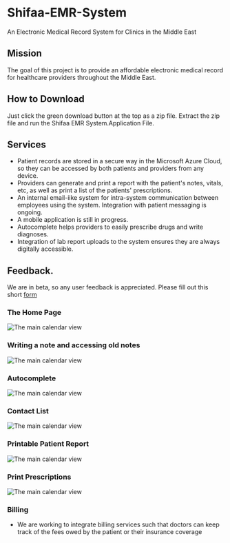 # Shifaa-EMR-System
An Electronic Medical Record System for Clinics in the Middle East


## Mission
The goal of this project is to provide an affordable electronic medical record for healthcare providers throughout the 
Middle East. 


## How to Download

Just click the green download button at the top as a zip file. Extract the zip file and run the Shifaa EMR System.Application File. 


## Services

- Patient records are stored in a secure way in the Microsoft Azure Cloud, so they can be accessed by both patients
and providers from any device.
- Providers can generate and print a report with the patient's notes, vitals, etc, as well as print a list of the patients'
prescriptions.
- An internal email-iike system for intra-system communication between employees using the system. Integration with 
patient messaging is ongoing. 
- A mobile application is still in progress. 
- Autocomplete helps providers to easily prescribe drugs and write diagnoses. 
- Integration of lab report uploads to the system ensures they are always digitally accessible. 


## Feedback.
We are in beta, so any user feedback is appreciated. Please fill out this short [form](https://forms.gle/MheFRmWuSN8JpAy4A)


### The Home Page

<img src = "https://github.com/lxa215/Shifaa-EMR-System/blob/master/Shifaa%20Screenshots/Screen%20Shot%202020-01-08%20at%208.10.56%20PM.png?raw=true"
  alt= "The main calendar view"
  style = "align: center; width = 200px;"/>
  
### Writing a note and accessing old notes


<img src = "https://github.com/lxa215/Shifaa-EMR-System/blob/master/Shifaa%20Screenshots/Screen%20Shot%202020-01-08%20at%208.36.27%20PM.png?raw=true"
  alt= "The main calendar view"
  style = "align: center; width = 200px;"/>
  
### Autocomplete


<img src = "https://github.com/lxa215/Shifaa-EMR-System/blob/master/Shifaa%20Screenshots/Screen%20Shot%202020-01-08%20at%208.31.55%20PM.png?raw=true"
  alt= "The main calendar view"
  style = "align: center; width = 200px;"/>


### Contact List 
<img src = "https://github.com/lxa215/Shifaa-EMR-System/blob/master/Shifaa%20Screenshots/Screen%20Shot%202020-01-08%20at%208.42.10%20PM.png?raw=true"
  alt= "The main calendar view"
  style = "align: center; width = 200px;"/>

### Printable Patient Report
<img src = "https://github.com/lxa215/Shifaa-EMR-System/blob/master/Shifaa%20Screenshots/Screen%20Shot%202020-01-08%20at%209.02.39%20PM.png?raw=true"
  alt= "The main calendar view"
  style = "align: center; width = 200px;"/>


### Print Prescriptions
<img src = "https://github.com/lxa215/Shifaa-EMR-System/blob/master/Shifaa%20Screenshots/Screen%20Shot%202020-01-08%20at%209.01.36%20PM.png?raw=true"
  alt= "The main calendar view"
  style = "align: center; width = 200px;"/>




### Billing 
- We are working to integrate billing services such that doctors can keep track of the fees owed by the patient or their 
insurance coverage

